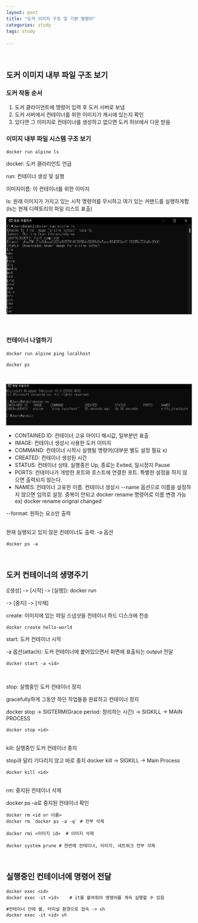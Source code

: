 ```yaml
---
layout: post
title: "도커 이미지 구조 및 기본 명령어"
categories: study
tags: study

---
```


<br>

## 도커 이미지 내부 파일 구조 보기

### 도커 작동 순서

1. 도커 클라이언트에 명령어 입력 후 도커 서버로 보냄
2. 도커 서버에서 컨테이너를 위한 이미지가 캐시에 있는지 확인
3. 있다면 그 이미지로 컨테이너를 생성하고 없으면 도커 허브에서 다운 받음

### 이미지 내부 파일 시스템 구조 보기
```
docker run alpine ls
```
docker: 도커 클라리언트 언급

run: 컨테이너 생성 및 실행

이미지이름: 이 컨테이너를 위한 이미지

ls: 원래 이미지가 가지고 있는 시작 명령어를 무시하고 여기 있는 커맨드를 실행하게함(ls는 현재 디렉토리의 파일 리스트 표출)

![img](/assets/img/study/docker/docker1.jpg)

<br>

### 컨테이너 나열하기

```
docker run alpine ping localhost
```

```
docker ps
```
<Br>

![img](/assets/img/study/docker/docker2.jpg)

- CONTAINED ID: 컨테이너 고유 아이디 해시값, 일부분만 표출
- IMAGE: 컨테이너 생성시 사용한 도커 이미지
- COMMAND: 컨테이너 시작시 실행될 명령어(대부분 별도 설정 필요 x)
- CREATED: 컨테이너 생성된 시간
- STATUS: 컨테이너 상태. 실행중은 Up, 종료는 Exited, 일시정지 Pause
- PORTS: 컨테이나가 개방한 포트와 호스트에 연결한 포트. 특별한 설정을 하지 않으면 출력되지 않는다.
- NAMES: 컨테이너 고유한 이름. 컨테이너 생성시 --name 옵션으로 이름을 설정하지 않으면 임의로 설정. 중복이 안되고 docker rename 명령어로 이름 변경 가능
ex) docker rename orignal changed


--format: 원하는 요소만 출력

<br>
현재 실행되고 있지 않은 컨테이너도 출력: -a 옵션

```
docker ps -a
```
<br>

## 도커 컨테이너의 생명주기

([생성] -> [시작] -> [실행]): docker run

-> [중지] -> [삭제]


create: 이미지에 있는 파일 스냅샷을 컨테이너 하드 디스크에 전송
```
docker create hello-world
```

start: 도커 컨테이너 시작

-a 옵션(attach): 도커 컨테이너에 붙어있으면서 화면에 표출되는 output 전달
```
docker start -a <id>
```
<br>

stop: 실행중인 도커 컨테이너 정지

gracefully하게 그동안 하던 작업들을 완료하고 컨테이너 정지


docker stop -> SIGTERM(Grace period: 정리하는 시간) -> SIGKILL -> MAIN PROCESS
```
docker stop <id>
```
<br>
kill: 실행중인 도커 컨테이너 중지

stop과 달리 기다리지 않고 바로 중지
docker kill -> SIGKILL -> Main Process

```
docker kill <id>
```

<br>
rm: 중지된 컨테이너 삭제

docker ps -a로 중지된 컨테이너 확인

```
docker rm <id or 이름>
docker rm `docker ps -a -q` # 전부 삭제

docker rmi <이미지 id>  # 이미지 삭제

docker system prune # 한번에 컨테이너, 이미지, 네트워크 전부 삭제
```

<br>

## 실행중인 컨테이너에 명령어 전달
```
docker exec <id>
docker exec -it <id>    # it를 붙여줘야 명령어를 계속 실행할 수 있음 
```
```
#컨테이너 안에 쉘, 터미널 환경으로 접속 -> sh
docker exec -it <id> sh 
